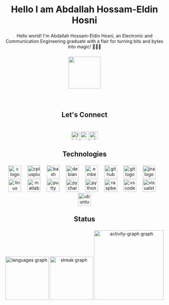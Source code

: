 <h1 align="center">Hello I am  Abdallah Hossam-Eldin Hosni</h1>

###

<p align="center">Hello world! I'm Abdallah Hossam-Eldin Hosni, an Electronic and Communication Engineering graduate with a flair for turning bits and bytes into magic! 👨‍🎓✨</p>

###

<div align="center">
  <img height="100" src="https://i.pinimg.com/originals/81/17/8b/81178b47a8598f0c81c4799f2cdd4057.gif"  />
</div>

###

<br clear="both">

<h2 align="center">Let's Connect</h2>

###

<br clear="both">

<div align="center">
  <a href="https://www.linkedin.com/in/abdallah-hossam-eldin-2a7123196/" target="_blank">
    <img src="https://img.shields.io/static/v1?message=LinkedIn&logo=linkedin&label=&color=0077B5&logoColor=white&labelColor=&style=for-the-badge" height="25" alt="linkedin logo"  />
  </a>
  <a href="mailto:abdallah.hossam.eng@gmail.com" target="_blank">
    <img src="https://img.shields.io/static/v1?message=Mail&logo=gmail&label=&color=D14836&logoColor=white&labelColor=&style=for-the-badge" height="25" alt="gmail logo"  />
  </a>
  <a href="https://wa.me/+201125806095" target="_blank">
    <img src="https://img.shields.io/static/v1?message=Whatsapp&logo=whatsapp&label=00201125806095&color=25D366&logoColor=white&labelColor=154366&style=for-the-badge" height="25" alt="whatsapp logo"  />
  </a>
</div>

###

<h2 align="center">Technologies</h2>

###

<div align="center">
  <img src="https://cdn.jsdelivr.net/gh/devicons/devicon/icons/c/c-original.svg" height="40" alt="c logo"  />
  <img width="12" />
  <img src="https://cdn.jsdelivr.net/gh/devicons/devicon/icons/cplusplus/cplusplus-original.svg" height="40" alt="cplusplus logo"  />
  <img width="12" />
  <img src="https://cdn.jsdelivr.net/gh/devicons/devicon/icons/bash/bash-original.svg" height="40" alt="bash logo"  />
  <img width="12" />
  <img src="https://cdn.jsdelivr.net/gh/devicons/devicon/icons/debian/debian-original.svg" height="40" alt="debian logo"  />
  <img width="12" />
  <img src="https://cdn.jsdelivr.net/gh/devicons/devicon/icons/embeddedc/embeddedc-original.svg" height="40" alt="embeddedc logo"  />
  <img width="12" />
  <img src="https://img.shields.io/badge/GitHub-181717?logo=github&logoColor=white&style=for-the-badge" height="40" alt="github logo"  />
  <img width="12" />
  <img src="https://img.shields.io/badge/Git-F05032?logo=git&logoColor=white&style=for-the-badge" height="40" alt="git logo"  />
  <img width="12" />
  <img src="https://cdn.jsdelivr.net/gh/devicons/devicon/icons/jira/jira-original.svg" height="40" alt="jira logo"  />
  <img width="12" />
  <img src="https://cdn.jsdelivr.net/gh/devicons/devicon/icons/linux/linux-original.svg" height="40" alt="linux logo"  />
  <img width="12" />
  <img src="https://cdn.jsdelivr.net/gh/devicons/devicon/icons/matlab/matlab-original.svg" height="40" alt="matlab logo"  />
  <img width="12" />
  <img src="https://cdn.jsdelivr.net/gh/devicons/devicon/icons/putty/putty-original.svg" height="40" alt="putty logo"  />
  <img width="12" />
  <img src="https://cdn.jsdelivr.net/gh/devicons/devicon/icons/pycharm/pycharm-original.svg" height="40" alt="pycharm logo"  />
  <img width="12" />
  <img src="https://cdn.jsdelivr.net/gh/devicons/devicon/icons/python/python-original.svg" height="40" alt="python logo"  />
  <img width="12" />
  <img src="https://cdn.jsdelivr.net/gh/devicons/devicon/icons/raspberrypi/raspberrypi-original.svg" height="40" alt="raspberrypi logo"  />
  <img width="12" />
  <img src="https://cdn.jsdelivr.net/gh/devicons/devicon/icons/vscode/vscode-original.svg" height="40" alt="vscode logo"  />
  <img width="12" />
  <img src="https://cdn.jsdelivr.net/gh/devicons/devicon/icons/visualstudio/visualstudio-plain.svg" height="40" alt="visualstudio logo"  />
  <img width="12" />
  <img src="https://cdn.jsdelivr.net/gh/devicons/devicon/icons/ubuntu/ubuntu-plain.svg" height="40" alt="ubuntu logo"  />
</div>

###

<h2 align="center">Status</h2>

###

<div align="center">
  <img src="https://github-readme-stats.vercel.app/api/top-langs?username=AbdallahHossam0&locale=en&hide_title=false&layout=compact&card_width=320&langs_count=6&theme=dracula&hide_border=false&order=2" height="135" alt="languages graph"  />
  <img src="https://streak-stats.demolab.com?user=AbdallahHossam0&locale=en&mode=daily&theme=dracula&hide_border=false&border_radius=5&order=3" height="135" alt="streak graph"  />
  <img src="https://github-readme-activity-graph.vercel.app/graph?username=AbdallahHossam0&radius=2&theme=redical&area=false&order=5&hide_border=true&hide_title=false" height="217" alt="activity-graph graph"  />
</div>

###
